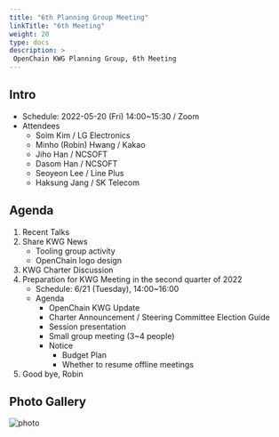```yaml
---
title: "6th Planning Group Meeting"
linkTitle: "6th Meeting"
weight: 20
type: docs
description: >
 OpenChain KWG Planning Group, 6th Meeting
---
```


## Intro

* Schedule: 2022-05-20 (Fri) 14:00~15:30 / Zoom
* Attendees
   * Soim Kim / LG Electronics
   * Minho (Robin) Hwang  / Kakao 
   * Jiho Han / NCSOFT
   * Dasom Han / NCSOFT
   * Seoyeon Lee / Line Plus 
   * Haksung Jang / SK Telecom

## Agenda

1. Recent Talks
2. Share KWG News
    * Tooling group activity
    * OpenChain logo design
3. KWG Charter Discussion
4. Preparation for KWG Meeting in the second quarter of 2022
    * Schedule: 6/21 (Tuesday), 14:00~16:00
    * Agenda
      * OpenChain KWG Update
      * Charter Announcement / Steering Committee Election Guide
      * Session presentation
      * Small group meeting (3~4 people)
      * Notice
        * Budget Plan
        * Whether to resume offline meetings
5. Good bye, Robin

## Photo Gallery
![photo](./planning6.png)